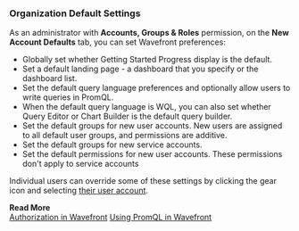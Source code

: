### Organization Default Settings

As an administrator with **Accounts, Groups & Roles** permission, on the **New Account Defaults** tab, you can set Wavefront preferences:

* Globally set whether Getting Started Progress display is the default. 
* Set a default landing page - a dashboard that you specify or the dashboard list. 
* Set the default query language preferences and optionally allow users to write queries in PromQL. 
* When the default query language is WQL, you can also set whether Query Editor or Chart Builder is the default query builder. 
* Set the default groups for new user accounts. New users are assigned to all default user groups, and permissions are additive.
* Set the default groups for new service accounts. 
* Set the default permissions for new user accounts. These permissions don't apply to service accounts

Individual users can override some of these settings by clicking the gear icon and selecting [their user account](https://docs.wavefront.com/users_account_managing.html).

**Read More**<br/>
[Authorization in Wavefront](https://docs.wavefront.com/authorization.html)
[Using PromQL in Wavefront](http://docs.wavefront.com/wavefront_prometheus.html)
